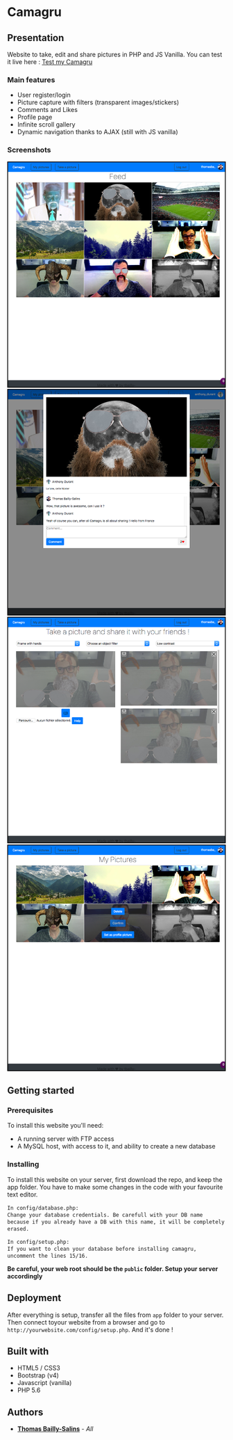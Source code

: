 # Camagru
## Presentation
Website to take, edit and share pictures in PHP and JS Vanilla.
You can test it live here : [Test my Camagru](https://thomasbs.fr/camagru)

### Main features
* User register/login
* Picture capture with filters (transparent images/stickers)
* Comments and Likes
* Profile page
* Infinite scroll gallery
* Dynamic navigation thanks to AJAX (still with JS vanilla)

### Screenshots
![Feed page](https://github.com/tbailly/Camagru/blob/master/screenshots/feed.png)
![Comments page](https://github.com/tbailly/Camagru/blob/master/screenshots/comments.png)
![Take picture page](https://github.com/tbailly/Camagru/blob/master/screenshots/take-picture.png)
![My pictures page](https://github.com/tbailly/Camagru/blob/master/screenshots/my-pictures.png)

## Getting started
### Prerequisites
To install this website you'll need:
* A running server with FTP access
* A MySQL host, with access to it, and ability to create a new database

### Installing
To install this website on your server, first download the repo, and keep the app folder. You have to make some changes in the code with your favourite text editor.

```
In config/database.php:
Change your database credentials. Be carefull with your DB name because if you already have a DB with this name, it will be completely erased.
```
```
In config/setup.php:
If you want to clean your database before installing camagru, uncomment the lines 15/16.
```
__Be careful, your web root should be the `public` folder. Setup your server accordingly__

## Deployment
After everything is setup, transfer all the files from `app` folder to your server. Then connect toyour website from a browser and go to `http://yourwebsite.com/config/setup.php`. And it's done !

## Built with
* HTML5 / CSS3
* Bootstrap (v4)
* Javascript (vanilla)
* PHP 5.6

## Authors
* **[Thomas Bailly-Salins](https://github.com/tbailly)** - *All*

